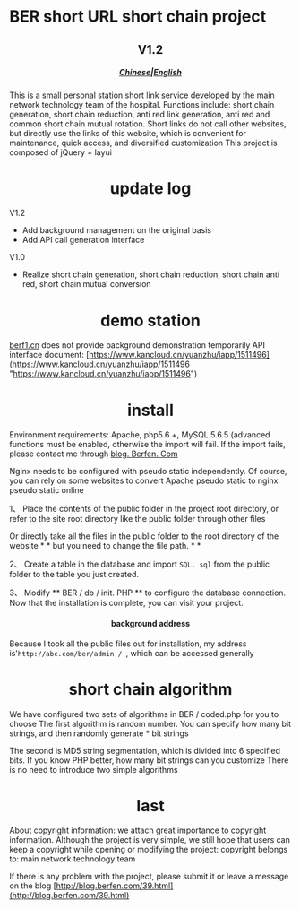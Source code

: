 # <cente> BER short URL short chain project </center >
## <center>V1.2</center>
##### <center>[Chinese](https://github.com/yuanzhumc/ber_Short_Url/blob/master/README.md)|[English](https://github.com/yuanzhumc/ber_Short_Url/blob/master/README_EN.md)</center >

This is a small personal station short link service developed by the main network technology team of the hospital. Functions include: short chain generation, short chain reduction, anti red link generation, anti red and common short chain mutual rotation.
Short links do not call other websites, but directly use the links of this website, which is convenient for maintenance, quick access, and diversified customization
This project is composed of jQuery + layui

# <center>update log </center>

V1.2
- Add background management on the original basis
- Add API call generation interface

V1.0
- Realize short chain generation, short chain reduction, short chain anti red, short chain mutual conversion

# <center> demo station </center>

[berf1.cn](http://berf1.cn)  does not provide background demonstration temporarily
API interface document: [https://www.kancloud.cn/yuanzhu/iapp/1511496](https://www.kancloud.cn/yuanzhu/iapp/1511496 "https://www.kancloud.cn/yuanzhu/iapp/1511496")

# <center> install </center >

Environment requirements: Apache, php5.6 +, MySQL 5.6.5 (advanced functions must be enabled, otherwise the import will fail. If the import fails, please contact me through [blog. Berfen. Com](https://blog.berfen.com "blog. Berfen. Com")

Nginx needs to be configured with pseudo static independently. Of course, you can rely on some websites to convert Apache pseudo static to nginx pseudo static online

1、 Place the contents of the public folder in the project root directory, or refer to the site root directory like the public folder through other files

Or directly take all the files in the public folder to the root directory of the website * * but you need to change the file path. * *

2、 Create a table in the database and import `SQL. sql` from the public folder to the table you just created.

3、 Modify ** BER / db / init. PHP ** to configure the database connection.
Now that the installation is complete, you can visit your project.

#### <center> background address </center >
Because I took all the public files out for installation, my address is'`http://abc.com/ber/admin / `, which can be accessed generally

# <center> short chain algorithm </center >

We have configured two sets of algorithms in BER / coded.php for you to choose
The first algorithm is random number. You can specify how many bit strings, and then randomly generate * bit strings

The second is MD5 string segmentation, which is divided into 6 specified bits. If you know PHP better, how many bit strings can you customize
There is no need to introduce two simple algorithms

# <center> last </center>

About copyright information: we attach great importance to copyright information. Although the project is very simple, we still hope that users can keep a copyright while opening or modifying the project: copyright belongs to: main network technology team

If there is any problem with the project, please submit it or leave a message on the blog [http://blog.berfen.com/39.html](http://blog.berfen.com/39.html)
